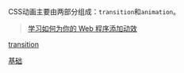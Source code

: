 CSS动画主要由两部分组成：`transition`和`animation`。

> [学习如何为你的 Web 程序添加动效](https://github.com/H-Wakanda/css-animation-101-cn)

[transition](./transition.md ':include')

[基础](./base.md ':include')
